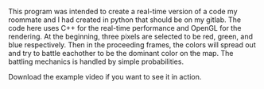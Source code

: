 This program was intended to create a real-time version of a code my roommate and I had created in python that should be on my gitlab. The code here uses C++ for the real-time performance and OpenGL for the rendering. At the beginning, three pixels are selected to be red, green, and blue respectively. Then in the proceeding frames, the colors will spread out and try to battle eachother to be the dominant color on the map. The battling mechanics is handled by simple probabilities.

Download the example video if you want to see it in action.


